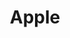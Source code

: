 ---
codehost: https://github.com/https://github.com/apple
facebook: https://www.facebook.com/apple
images:
- apple-tile.svg
- apple-ar21.svg
- apple-icon.svg
logohandle: apple
sort: apple
tags:
- apple
- hardware
title: Apple
twitter: https://x.com/Apple
website: https://www.apple.com/
wikipedia: https://en.wikipedia.org/wiki/Apple_Inc.
---